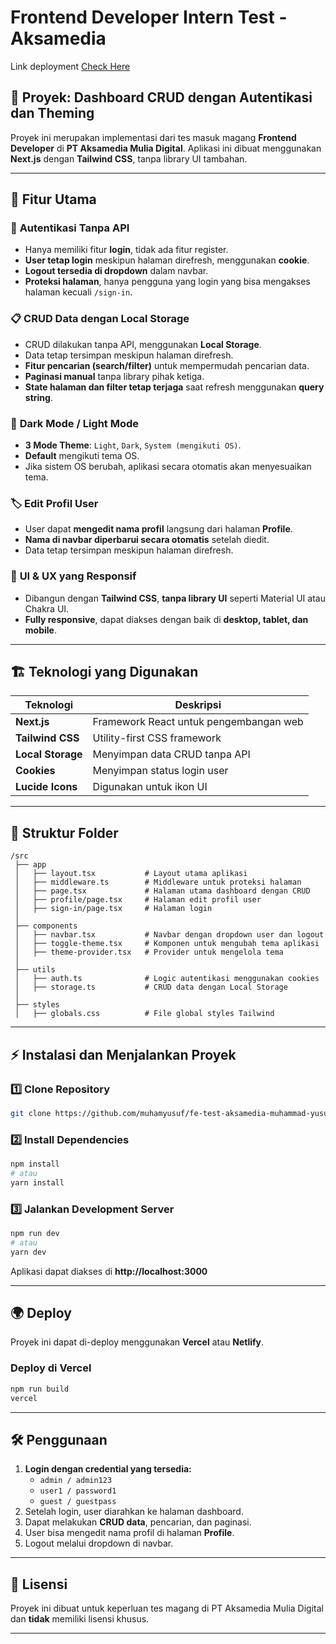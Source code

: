 # Frontend Developer Intern Test - Aksamedia

Link deployment [Check Here](https://fe-test-aksamedia-muhammad-yusuf.vercel.app)

## 🚀 Proyek: **Dashboard CRUD dengan Autentikasi dan Theming**

Proyek ini merupakan implementasi dari tes masuk magang **Frontend Developer** di **PT Aksamedia Mulia Digital**. Aplikasi ini dibuat menggunakan **Next.js** dengan **Tailwind CSS**, tanpa library UI tambahan.

---

## 🎯 **Fitur Utama**

### 🔐 **Autentikasi Tanpa API**

- Hanya memiliki fitur **login**, tidak ada fitur register.
- **User tetap login** meskipun halaman direfresh, menggunakan **cookie**.
- **Logout tersedia di dropdown** dalam navbar.
- **Proteksi halaman**, hanya pengguna yang login yang bisa mengakses halaman kecuali `/sign-in`.

### 📋 **CRUD Data dengan Local Storage**

- CRUD dilakukan tanpa API, menggunakan **Local Storage**.
- Data tetap tersimpan meskipun halaman direfresh.
- **Fitur pencarian (search/filter)** untuk mempermudah pencarian data.
- **Paginasi manual** tanpa library pihak ketiga.
- **State halaman dan filter tetap terjaga** saat refresh menggunakan **query string**.

### 🎨 **Dark Mode / Light Mode**

- **3 Mode Theme**: `Light`, `Dark`, `System (mengikuti OS)`.
- **Default** mengikuti tema OS.
- Jika sistem OS berubah, aplikasi secara otomatis akan menyesuaikan tema.

### 🏷️ **Edit Profil User**

- User dapat **mengedit nama profil** langsung dari halaman **Profile**.
- **Nama di navbar diperbarui secara otomatis** setelah diedit.
- Data tetap tersimpan meskipun halaman direfresh.

### 📱 **UI & UX yang Responsif**

- Dibangun dengan **Tailwind CSS**, **tanpa library UI** seperti Material UI atau Chakra UI.
- **Fully responsive**, dapat diakses dengan baik di **desktop, tablet, dan mobile**.

---

## 🏗 **Teknologi yang Digunakan**

| Teknologi         | Deskripsi                              |
| ----------------- | -------------------------------------- |
| **Next.js**       | Framework React untuk pengembangan web |
| **Tailwind CSS**  | Utility-first CSS framework            |
| **Local Storage** | Menyimpan data CRUD tanpa API          |
| **Cookies**       | Menyimpan status login user            |
| **Lucide Icons**  | Digunakan untuk ikon UI                |

---

## 📂 **Struktur Folder**

```
/src
 ├── app
 │   ├── layout.tsx           # Layout utama aplikasi
 │   ├── middleware.ts        # Middleware untuk proteksi halaman
 │   ├── page.tsx             # Halaman utama dashboard dengan CRUD
 │   ├── profile/page.tsx     # Halaman edit profil user
 │   ├── sign-in/page.tsx     # Halaman login
 │
 ├── components
 │   ├── navbar.tsx           # Navbar dengan dropdown user dan logout
 │   ├── toggle-theme.tsx     # Komponen untuk mengubah tema aplikasi
 │   ├── theme-provider.tsx   # Provider untuk mengelola tema
 │
 ├── utils
 │   ├── auth.ts              # Logic autentikasi menggunakan cookies
 │   ├── storage.ts           # CRUD data dengan Local Storage
 │
 ├── styles
 │   ├── globals.css          # File global styles Tailwind
```

---

## ⚡ **Instalasi dan Menjalankan Proyek**

### **1️⃣ Clone Repository**

```bash
git clone https://github.com/muhamyusuf/fe-test-aksamedia-muhammad-yusuf.git .
```

### **2️⃣ Install Dependencies**

```bash
npm install
# atau
yarn install
```

### **3️⃣ Jalankan Development Server**

```bash
npm run dev
# atau
yarn dev
```

Aplikasi dapat diakses di **http://localhost:3000**

---

## 🌍 **Deploy**

Proyek ini dapat di-deploy menggunakan **Vercel** atau **Netlify**.

### **Deploy di Vercel**

```bash
npm run build
vercel
```

---

## 🛠 **Penggunaan**

1. **Login dengan credential yang tersedia:**
   - `admin / admin123`
   - `user1 / password1`
   - `guest / guestpass`
2. Setelah login, user diarahkan ke halaman dashboard.
3. Dapat melakukan **CRUD data**, pencarian, dan paginasi.
4. User bisa mengedit nama profil di halaman **Profile**.
5. Logout melalui dropdown di navbar.

---

## 📜 **Lisensi**

Proyek ini dibuat untuk keperluan tes magang di PT Aksamedia Mulia Digital dan **tidak** memiliki lisensi khusus.

---
